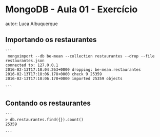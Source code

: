# MongoDB - Aula 01 - Exercício
autor: Luca Albuquerque

## Importando os restaurantes

    ```
	 mongoimport --db be-mean --collection restaurantes --drop --file restaurantes.json
	connected to: 127.0.0.1
	2016-02-13T17:18:04.263+0000 dropping: be-mean.restaurantes
	2016-02-13T17:18:06.178+0000 check 9 25359
	2016-02-13T17:18:06.178+0000 imported 25359 objects

    ```

## Contando os restaurantes

    ```
    > db.restaurantes.find({}).count()
	25359

    ```